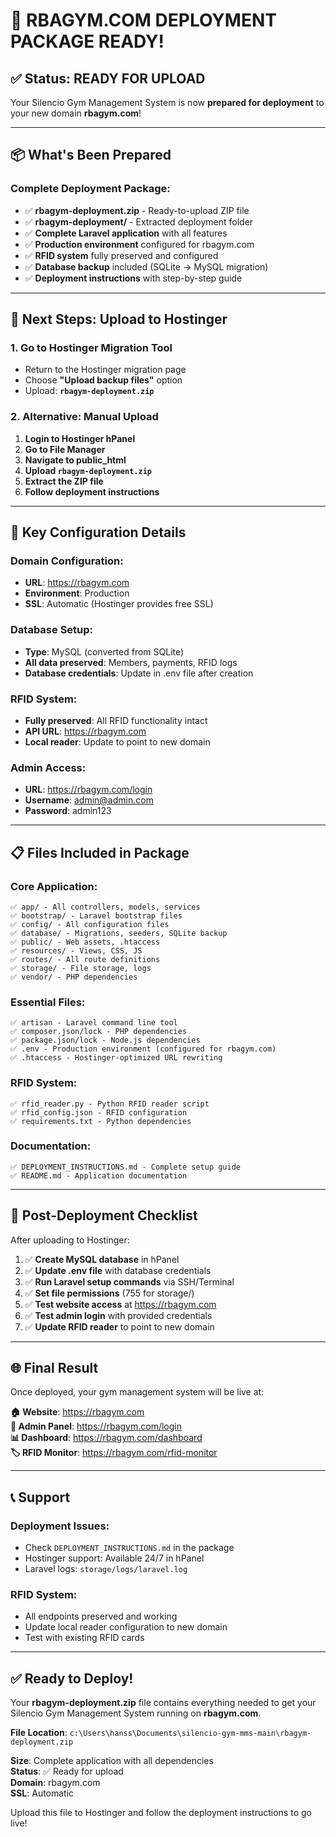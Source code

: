 # 🎉 RBAGYM.COM DEPLOYMENT PACKAGE READY!

## ✅ **Status: READY FOR UPLOAD**

Your Silencio Gym Management System is now **prepared for deployment** to your new domain **rbagym.com**!

---

## 📦 **What's Been Prepared**

### **Complete Deployment Package:**
- ✅ **rbagym-deployment.zip** - Ready-to-upload ZIP file
- ✅ **rbagym-deployment/** - Extracted deployment folder
- ✅ **Complete Laravel application** with all features
- ✅ **Production environment** configured for rbagym.com
- ✅ **RFID system** fully preserved and configured
- ✅ **Database backup** included (SQLite → MySQL migration)
- ✅ **Deployment instructions** with step-by-step guide

---

## 🚀 **Next Steps: Upload to Hostinger**

### **1. Go to Hostinger Migration Tool**
- Return to the Hostinger migration page
- Choose **"Upload backup files"** option
- Upload: **`rbagym-deployment.zip`**

### **2. Alternative: Manual Upload**
1. **Login to Hostinger hPanel**
2. **Go to File Manager**
3. **Navigate to public_html**
4. **Upload `rbagym-deployment.zip`**
5. **Extract the ZIP file**
6. **Follow deployment instructions**

---

## 🔧 **Key Configuration Details**

### **Domain Configuration:**
- **URL**: https://rbagym.com
- **Environment**: Production
- **SSL**: Automatic (Hostinger provides free SSL)

### **Database Setup:**
- **Type**: MySQL (converted from SQLite)
- **All data preserved**: Members, payments, RFID logs
- **Database credentials**: Update in .env file after creation

### **RFID System:**
- **Fully preserved**: All RFID functionality intact
- **API URL**: https://rbagym.com
- **Local reader**: Update to point to new domain

### **Admin Access:**
- **URL**: https://rbagym.com/login
- **Username**: admin@admin.com
- **Password**: admin123

---

## 📋 **Files Included in Package**

### **Core Application:**
```
✅ app/ - All controllers, models, services
✅ bootstrap/ - Laravel bootstrap files
✅ config/ - All configuration files
✅ database/ - Migrations, seeders, SQLite backup
✅ public/ - Web assets, .htaccess
✅ resources/ - Views, CSS, JS
✅ routes/ - All route definitions
✅ storage/ - File storage, logs
✅ vendor/ - PHP dependencies
```

### **Essential Files:**
```
✅ artisan - Laravel command line tool
✅ composer.json/lock - PHP dependencies
✅ package.json/lock - Node.js dependencies
✅ .env - Production environment (configured for rbagym.com)
✅ .htaccess - Hostinger-optimized URL rewriting
```

### **RFID System:**
```
✅ rfid_reader.py - Python RFID reader script
✅ rfid_config.json - RFID configuration
✅ requirements.txt - Python dependencies
```

### **Documentation:**
```
✅ DEPLOYMENT_INSTRUCTIONS.md - Complete setup guide
✅ README.md - Application documentation
```

---

## 🎯 **Post-Deployment Checklist**

After uploading to Hostinger:

1. ✅ **Create MySQL database** in hPanel
2. ✅ **Update .env file** with database credentials
3. ✅ **Run Laravel setup commands** via SSH/Terminal
4. ✅ **Set file permissions** (755 for storage/)
5. ✅ **Test website access** at https://rbagym.com
6. ✅ **Test admin login** with provided credentials
7. ✅ **Update RFID reader** to point to new domain

---

## 🌐 **Final Result**

Once deployed, your gym management system will be live at:

**🏠 Website**: https://rbagym.com  
**🔐 Admin Panel**: https://rbagym.com/login  
**📊 Dashboard**: https://rbagym.com/dashboard  
**🏷️ RFID Monitor**: https://rbagym.com/rfid-monitor  

---

## 📞 **Support**

### **Deployment Issues:**
- Check `DEPLOYMENT_INSTRUCTIONS.md` in the package
- Hostinger support: Available 24/7 in hPanel
- Laravel logs: `storage/logs/laravel.log`

### **RFID System:**
- All endpoints preserved and working
- Update local reader configuration to new domain
- Test with existing RFID cards

---

## ✅ **Ready to Deploy!**

Your **rbagym-deployment.zip** file contains everything needed to get your Silencio Gym Management System running on **rbagym.com**.

**File Location**: `c:\Users\hanss\Documents\silencio-gym-mms-main\rbagym-deployment.zip`

**Size**: Complete application with all dependencies  
**Status**: ✅ Ready for upload  
**Domain**: rbagym.com  
**SSL**: Automatic  

Upload this file to Hostinger and follow the deployment instructions to go live!
